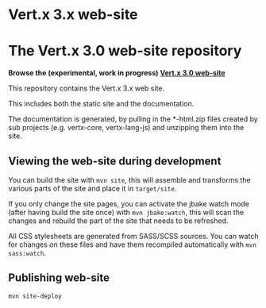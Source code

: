 # Vert.x 3.x web-site

# The Vert.x 3.0 web-site repository

**Browse the (experimental, work in progress) [Vert.x 3.0 web-site](http://vert-x3.github.io/)**

This repository contains the Vert.x 3.x web site.

This includes both the static site and the documentation.

The documentation is generated, by pulling in the *-html.zip files created by sub projects (e.g. vertx-core, vertx-lang-js)
and unzipping them into the site.

## Viewing the web-site during development

You can build the site with `mvn site`, this will assemble and transforms the various parts of the site and place
it in `target/site`.

If you only change the site pages, you can activate the jbake watch mode (after having build the site once) with
`mvn jbake:watch`, this will scan the changes and rebuild the part of the site that needs to be refreshed.

All CSS stylesheets are generated from SASS/SCSS sources. You can watch for changes on these files and have them recompiled automatically with `mvn sass:watch`.

## Publishing web-site

```
mvn site-deploy
```

